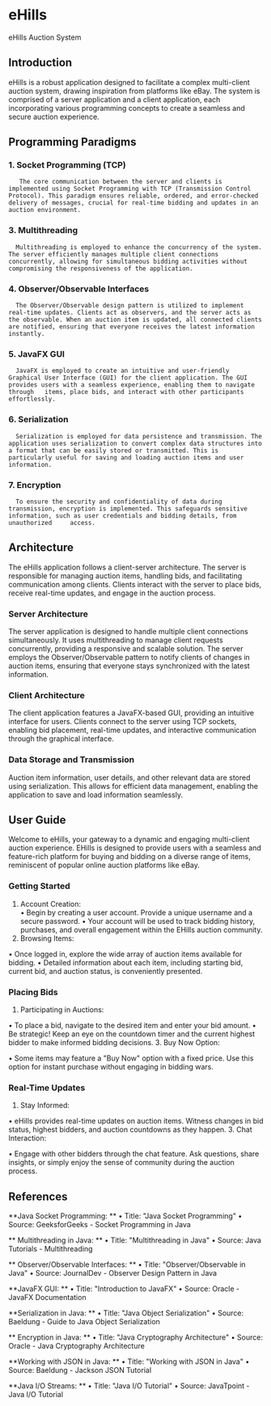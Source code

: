 # eHills
eHills Auction System 
## Introduction
eHills is a robust application designed to facilitate a complex multi-client auction system, drawing inspiration from platforms like eBay. The system is comprised of a server application and a client application, each incorporating various programming concepts to create a seamless and secure auction experience.
## Programming Paradigms
###  1. Socket Programming (TCP)
       The core communication between the server and clients is implemented using Socket Programming with TCP (Transmission Control Protocol). This paradigm ensures reliable, ordered, and error-checked delivery of messages, crucial for real-time bidding and updates in an auction environment.
###  3. Multithreading
      Multithreading is employed to enhance the concurrency of the system. The server efficiently manages multiple client connections concurrently, allowing for simultaneous bidding activities without compromising the responsiveness of the application.
###  4. Observer/Observable Interfaces
      The Observer/Observable design pattern is utilized to implement real-time updates. Clients act as observers, and the server acts as the observable. When an auction item is updated, all connected clients are notified, ensuring that everyone receives the latest information instantly.
 ### 5. JavaFX GUI
      JavaFX is employed to create an intuitive and user-friendly Graphical User Interface (GUI) for the client application. The GUI provides users with a seamless experience, enabling them to navigate through   items, place bids, and interact with other participants effortlessly.
###  6. Serialization
      Serialization is employed for data persistence and transmission. The application uses serialization to convert complex data structures into a format that can be easily stored or transmitted. This is         particularly useful for saving and loading auction items and user information.
 ### 7. Encryption
      To ensure the security and confidentiality of data during transmission, encryption is implemented. This safeguards sensitive information, such as user credentials and bidding details, from unauthorized     access.
## Architecture
The eHills application follows a client-server architecture. The server is responsible for managing auction items, handling bids, and facilitating communication among clients. Clients interact with the server to place bids, receive real-time updates, and engage in the auction process.
### **Server Architecture**
The server application is designed to handle multiple client connections simultaneously. It uses multithreading to manage client requests concurrently, providing a responsive and scalable solution. The server employs the Observer/Observable pattern to notify clients of changes in auction items, ensuring that everyone stays synchronized with the latest information.
### **Client Architecture**
The client application features a JavaFX-based GUI, providing an intuitive interface for users. Clients connect to the server using TCP sockets, enabling bid placement, real-time updates, and interactive communication through the graphical interface.
### **Data Storage and Transmission**
Auction item information, user details, and other relevant data are stored using serialization. This allows for efficient data management, enabling the application to save and load information seamlessly.
## User Guide
Welcome to eHills, your gateway to a dynamic and engaging multi-client auction experience. EHills is designed to provide users with a seamless and feature-rich platform for buying and bidding on a diverse range of items, reminiscent of popular online auction platforms like eBay.
### Getting Started
1.	Account Creation:                                                                                                                                                                                                          
  •	Begin by creating a user account. Provide a unique username and a secure password.
  •	Your account will be used to track bidding history, purchases, and overall engagement within the EHills auction community.
2.	Browsing Items:
   
  •	Once logged in, explore the wide array of auction items available for bidding.
  •	Detailed information about each item, including starting bid, current bid, and auction status, is conveniently presented.
### Placing Bids
1.	Participating in Auctions:
   
  •	To place a bid, navigate to the desired item and enter your bid amount.
  •	Be strategic! Keep an eye on the countdown timer and the current highest bidder to make informed bidding decisions.
3.	Buy Now Option:

  •	Some items may feature a "Buy Now" option with a fixed price. Use this option for instant purchase without engaging in bidding wars.
### Real-Time Updates
1.	Stay Informed:
   
  •	eHills provides real-time updates on auction items. Witness changes in bid status, highest bidders, and auction countdowns as they happen.
3.	Chat Interaction:

  •	Engage with other bidders through the chat feature. Ask questions, share insights, or simply enjoy the sense of community during the auction process.

## References
**Java Socket Programming:
**
  •	Title: "Java Socket Programming"
  •	Source: GeeksforGeeks - Socket Programming in Java
	
** Multithreading in Java:
**
  •	Title: "Multithreading in Java"
  •	Source: Java Tutorials - Multithreading
	
** Observer/Observable Interfaces:
**
  •	Title: "Observer/Observable in Java"
  •	Source: JournalDev - Observer Design Pattern in Java
  
**JavaFX GUI:
**
  •	Title: "Introduction to JavaFX"
  •	Source: Oracle - JavaFX Documentation
  
**Serialization in Java:
**
  •	Title: "Java Object Serialization"
  •	Source: Baeldung - Guide to Java Object Serialization
	
** Encryption in Java:
**
  •	Title: "Java Cryptography Architecture"
  •	Source: Oracle - Java Cryptography Architecture

**Working with JSON in Java:
**
  •	Title: "Working with JSON in Java"
  •	Source: Baeldung - Jackson JSON Tutorial

**Java I/O Streams:
**
  •	Title: "Java I/O Tutorial"
  •	Source: JavaTpoint - Java I/O Tutorial

